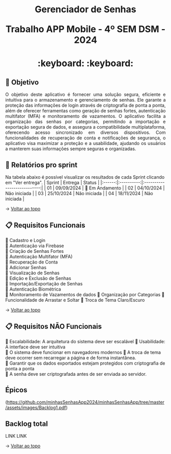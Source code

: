 <span id="topo">
<h1 align='center'>
Gerenciador de Senhas

Trabalho APP Mobile - 4º SEM DSM - 2024

</h1>

<h1 align='center'> :keyboard:  :keyboard: </h1>


## :dart: Objetivo
<p align='justify'>
    O objetivo deste aplicativo é fornecer uma solução segura, eficiente e intuitiva para o armazenamento e gerenciamento de senhas. Ele garante a proteção das informações de login através de criptografia de ponta a ponta, além de oferecer ferramentas como geração de senhas fortes, autenticação multifator (MFA) e monitoramento de vazamentos. O aplicativo facilita a organização das senhas por categorias, permitindo a importação e exportação segura de dados, e assegura a compatibilidade multiplataforma, oferecendo acesso sincronizado em diversos dispositivos. Com funcionalidades de recuperação de conta e notificações de segurança, o aplicativo visa maximizar a proteção e a usabilidade, ajudando os usuários a manterem suas informações sempre seguras e organizadas.
</p>

<span id='relatorios'>

## :pushpin: Relatórios pro sprint
Na tabela abaixo é possível visualizar os resultados de cada Sprint clicando em "Ver entrega". 
| Sprint |  Entrega   |            Status           | 
|:------:|:----------:|:---------------------------:|
| 01     | 09/09/2024 | :construction: Em Andamento | 
| 02     | 04/10/2024 | Não iniciada | 
| 03     | 25/10/2024 | Não iniciada | 
| 04     | 18/11/2024 | Não iniciada | 

→ [Voltar ao topo](#topo)

<span id='backlog'>

## :clipboard: Requisitos Funcionais
:pushpin: Cadastro e Login   
:pushpin: Autenticação via Firebase    
:pushpin: Criação de Senhas Fortes  
:pushpin: Autenticação Multifator (MFA)  
:pushpin: Recuperação de Conta  
:pushpin: Adicionar Senhas    
:pushpin: Visualização de Senhas    
:pushpin: Edição e Exclusão de Senhas    
:pushpin: Importação/Exportação de Senhas    
:pushpin: Autenticação Biométrica  
:pushpin: Monitoramento de Vazamentos de dados
:pushpin: Organização por Categorias
:pushpin: Funcionalidade de Arrastar e Soltar
:pushpin: Troca de Tema Claro/Escuro

→ [Voltar ao topo](#topo)

## :clipboard: Requisitos NÃO Funcionais
:pushpin: Escalabilidade: A arquitetura do sistema deve ser escalável
:pushpin: Usabilidade: A interface deve ser intuitiva  
:pushpin: O sistema deve funcionar em navegadores modernos 
:pushpin: A troca de tema deve ocorrer sem recarregar a página e de forma instantânea.   
:pushpin: Garantir que os dados exportados estejam protegidos com criptografia de ponta a ponta    
:pushpin: A senha deve ser criptografada antes de ser enviada ao servidor.

##  Épicos

(https://github.com/minhasSenhasApp2024/minhasSenhasApp/tree/master/assets/images/Backlog1.pdf)

## Backlog total

LINK
LINK

→ [Voltar ao topo](#topo)
